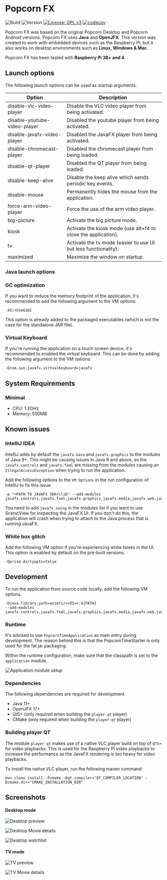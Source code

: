 # Popcorn FX

![Build](https://github.com/yoep/popcorn-fx/workflows/Build/badge.svg)
![Version](https://img.shields.io/github/v/tag/yoep/popcorn-fx?label=version)
[![License: GPL v3](https://img.shields.io/badge/License-GPLv3-blue.svg)](https://www.gnu.org/licenses/gpl-3.0)
[![codecov](https://codecov.io/gh/yoep/popcorn-fx/branch/master/graph/badge.svg?token=A801IOOZAH)](https://codecov.io/gh/yoep/popcorn-fx)

Popcorn FX was based on the original Popcorn Desktop and Popcorn Android versions. Popcorn FX uses **Java**
and **OpenJFX**. This version was created to work with embedded devices such as the Raspberry PI, but it also works
on desktop environments such as **Linux, Windows & Mac**.

Popcorn FX has been tested with **Raspberry Pi 3B+ and 4**.

## Launch options

The following launch options can be used as startup arguments.

| Option                       | Description                                                     |
|------------------------------|-----------------------------------------------------------------|
| disable-vlc-video-player     | Disable the VLC video player from being activated.              |
| disable-youtube-video-player | Disabled the youtube player from being activated.               |
| disable-javafx-video-player  | Disabled the JavaFX player from being activated.                |
| disable-chromecast-player    | Disabled the chromecast player from being loaded.               |
| disable-qt-player            | Disabled the QT player from being loaded.                       |
| disable-keep-alive           | Disable the keep alive which sends periodic key events.         |
| disable-mouse                | Permanently hides the mouse from the application.               |
| force-arm-video-player       | Force the use of the arm video player.                          |
| big-picture                  | Activate the big picture mode.                                  |
| kiosk                        | Activate the kiosk mode (use alt+f4 to close the application).  |
| tv                           | Activate the tv mode (easier to use UI but less functionality). |
| maximized                    | Maximize the window on startup.                                 |

### Java launch options

### GC optimization

If you want to reduce the memory footprint of the application, it's recommended to add the following argument to the VM
options:

    -XX:+UseG1GC

This option is already added to the packaged executables
(which is not the case for the standalone JAR file).

### Virtual Keyboard

If you're running the application on a touch screen device, it's recommended to enabled the virtual keyboard. This can
be done by adding the following argument to the VM options:

    -Dcom.sun.javafx.virtualKeyboard=javafx 

## System Requirements

### Minimal

- CPU: 1.2GHz
- Memory: 500MB

## Known issues

### IntelliJ IDEA

IntelliJ adds by default the `javafx.base` and `javafx.graphics` to the modules of Java 9+. This might be causing issues
in Java 9 and above, as the `javafx.controls` and `javafx.fxml` are missing from the modules causing
an `IllegalAccessException` when trying to run the application.

Add the following options to the `VM Options` in the run configuration of IntelliJ to fix this issue.

    -p "<PATH TO JAVAFX SDK>\lib" --add-modules javafx.controls,javafx.fxml,javafx.graphics,javafx.media,javafx.web,javafx.swing

You need to add `javafx.swing` in the modules list if you want to use ScenicView for inspecting the JavaFX UI. If you
don't do this, the application will crash when trying to attach to the Java process that is running JavaFX.

### White box glitch

Add the following VM option if you're experiencing white boxes in the UI. This option is enabled by default on the
pre-built versions.

    -Dprism.dirtyopts=false

## Development

To run the application from source code locally, add the following VM options.

    -Djava.library.path=assets/<<OS>>:${PATH}
    --add-modules javafx.controls,javafx.fxml,javafx.graphics,javafx.media,javafx.web,javafx.swing

### Runtime

It's advised to use `PopcornTimeApplication` as main entry during development. The reason behind this is that the
PopcornTimeStarter is only used for the fat jar packaging.

Within the runtime configuration, make sure that the classpath is set to the `application` module.

![Application module setup](https://i.imgur.com/EVDQLmS.png)

### Dependencies

The following dependencies are required for development.

- Java 11+
- OpenJFX 17+
- Qt5+ (only required when building the `player-qt` player)
- CMake (only required when building the `player-qt` player)

### Building player QT

The module `player-qt` makes use of a native VLC player build on top of `QT5+` for video playbacks. This is used
for the Raspberry Pi video playbacks to increase the performance as the JavaFX rendering is too heavy for video
playbacks.

To install the native VLC player, run the following maven command:

    mvn clean install -Pcmake -Dqt.compiler="QT_COMPILER_LOCATION" -Dcmake.dir="CMAKE_INSTALLATION_DIR"

## Screenshots

#### Desktop mode

![Desktop preview](https://i.imgur.com/hkmMGDb.png)

![Desktop Movie details](https://i.imgur.com/Rz6ABUu.png)

![Desktop watchlist](https://i.imgur.com/bG5MiKF.png)

#### TV mode

![TV preview](https://i.imgur.com/QHQQKQk.png)

![TV Movie details](https://i.imgur.com/FD0Hp3o.png)
